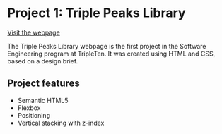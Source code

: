 # Project 1: Triple Peaks Library

[Visit the webpage](https://connoraddison.github.io/library-landing-page/)

The Triple Peaks Library webpage is the first project in the Software Engineering
program at TripleTen. It was created using HTML and CSS, based on a design brief.

## Project features

- Semantic HTML5
- Flexbox
- Positioning
- Vertical stacking with z-index
